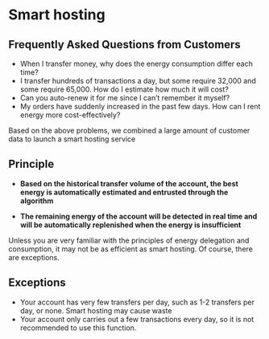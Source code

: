 # Smart hosting
## Frequently Asked Questions from Customers
- When I transfer money, why does the energy consumption differ each time?
- I transfer hundreds of transactions a day, but some require 32,000 and some require 65,000. How do I estimate how much it will cost?
- Can you auto-renew it for me since I can’t remember it myself?
- My orders have suddenly increased in the past few days. How can I rent energy more cost-effectively?

Based on the above problems, we combined a large amount of customer data to launch a smart hosting service

## Principle
- **Based on the historical transfer volume of the account, the best energy is automatically estimated and entrusted through the algorithm**

- **The remaining energy of the account will be detected in real time and will be automatically replenished when the energy is insufficient**

Unless you are very familiar with the principles of energy delegation and consumption, it may not be as efficient as smart hosting. Of course, there are exceptions.

## Exceptions

- Your account has very few transfers per day, such as 1-2 transfers per day, or none. Smart hosting may cause waste
- Your account only carries out a few transactions every day, so it is not recommended to use this function.


